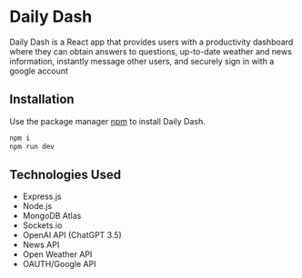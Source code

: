# Daily Dash

Daily Dash is a React app that provides users with a productivity dashboard where they can obtain answers to questions, up-to-date weather and news information, instantly message other users, and securely sign in with a google account

## Installation

Use the package manager [npm](https://docs.npmjs.com/cli/v8/commands/npm-install) to install Daily Dash.

```bash
npm i
npm run dev
```

## Technologies Used
- Express.js
- Node.js
- MongoDB Atlas
- Sockets.io
- OpenAI API (ChatGPT 3.5)
- News API
- Open Weather API
- OAUTH/Google API 
